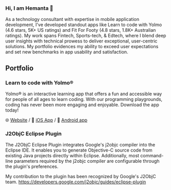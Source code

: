 ### Hi, I am Hemanta 👋

As a technology consultant with expertise in mobile application development, I've developed standout apps like Learn to code with Yolmo (4.6 stars, 5K+ US ratings) and Fit For Footy (4.8 stars, 1.8K+ Australian ratings). My work spans Fintech, Sports-tech, & Edtech, where I blend deep user insights with technical prowess to deliver exceptional, user-centric solutions. My portfolio evidences my ability to exceed user expectations and set new benchmarks in app usability and satisfaction.

## Portfolio

### Learn to code with Yolmo®

Yolmo® is an interactive learning app that offers a fun and accessible way for people of all ages to learn coding. With our programming playgrounds, coding has never been more engaging and enjoyable. Download the app today!

🌐 [Website](https://yolmo.com) / 🍏 [iOS App](https://apps.apple.com/us/app/yolmo-learn-to-code/id1452106609) / 🤖 [Android app](https://play.google.com/store/apps/details?id=com.yolmo.learntocode)

### J2ObjC Eclipse Plugin

The J2ObjC Eclipse Plugin integrates Google's j2objc compiler into the Eclipse IDE. It enables you to generate Objective-C source code from existing Java projects directly within Eclipse. Additionally, most command-line parameters required by the j2objc compiler are configurable through the plugin's preferences.

My contribution to the plugin has been recognized by Google's J2ObjC team. https://developers.google.com/j2objc/guides/eclipse-plugin
